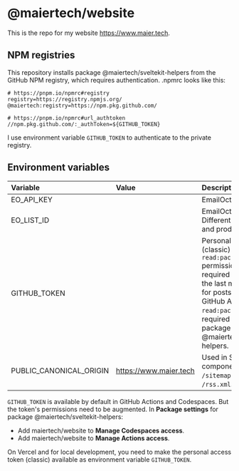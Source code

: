 # @maiertech/website

This is the repo for my website https://www.maier.tech.

## NPM registries

This repository installs package @maiertech/sveltekit-helpers from the GitHub NPM registry, which requires authentication. .npmrc looks like this:

```
# https://pnpm.io/npmrc#registry
registry=https://registry.npmjs.org/
@maiertech:registry=https://npm.pkg.github.com/

# https://pnpm.io/npmrc#url_authtoken
//npm.pkg.github.com/:_authToken=${GITHUB_TOKEN}
```

I use environment variable `GITHUB_TOKEN` to authenticate to the private registry.

## Environment variables

| Variable                | Value                  | Description                                                                                                                                                                                                                                    |
| :---------------------- | :--------------------- | :--------------------------------------------------------------------------------------------------------------------------------------------------------------------------------------------------------------------------------------------- |
| EO_API_KEY              |                        | EmailOctopus API key.                                                                                                                                                                                                                          |
| EO_LIST_ID              |                        | EmailOctopus list ID. Different IDs for dev and prod.                                                                                                                                                                                          |
| GITHUB_TOKEN            |                        | Personal access token (classic) with `repo` and `read:packages` permissions. `repo` is required to retrieve the last modified date for posts from the GitHub API. `read:packages` is required to install package @maiertech/sveltekit-helpers. |
| PUBLIC_CANONICAL_ORIGIN | https://www.maier.tech | Used in SEO components, `/sitemap.xml`, and `/rss.xml`.xml.                                                                                                                                                                                    |

`GITHUB_TOKEN` is available by default in GitHub Actions and Codespaces. But the token's permissions need to be augmented. In **Package settings** for package @maiertech/sveltekit-helpers:

- Add maiertech/website to **Manage Codespaces access**.
- Add maiertech/website to **Manage Actions access**.

On Vercel and for local development, you need to make the personal access token (classic) available as environment variable `GITHUB_TOKEN`.
